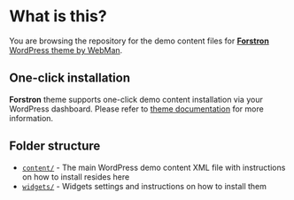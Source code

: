 # What is this?

You are browsing the repository for the demo content files for [**Forstron** WordPress theme by WebMan](http://www.webmandesign.eu/portfolio/forstron-wordpress-theme/).


## One-click installation

**Forstron** theme supports one-click demo content installation via your WordPress dashboard. Please refer to [theme documentation](https://www.webmandesign.eu/manual/forstron/#demo-content) for more information.


## Folder structure

* [`content/`](https://github.com/webmandesign/demo-content/tree/master/forstron/content) - The main WordPress demo content XML file with instructions on how to install resides here
* [`widgets/`](https://github.com/webmandesign/demo-content/tree/master/forstron/widgets) - Widgets settings and instructions on how to install them
